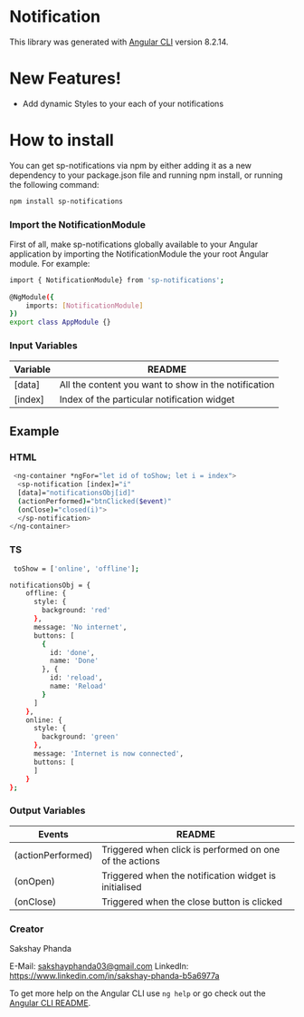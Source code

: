 # Notification

This library was generated with [Angular CLI](https://github.com/angular/angular-cli) version 8.2.14.

# New Features!
  - Add dynamic Styles to your each of your notifications
 
# How to install
You can get sp-notifications via npm by either adding it as a new dependency to your package.json file and running npm install, or running the following command:
```sh
npm install sp-notifications
```

### Import the NotificationModule
First of all, make sp-notifications globally available to your Angular application by importing the NotificationModule the your root Angular module. For example:
```sh
import { NotificationModule} from 'sp-notifications';
 
@NgModule({
    imports: [NotificationModule]
})
export class AppModule {}
```

### Input Variables


| Variable | README |
| ------ | ------ |
| [data] | All the content you want to show in the notification  |
| [index] | Index of the particular notification widget|


## Example ##

### HTML ###
```sh
 <ng-container *ngFor="let id of toShow; let i = index">
  <sp-notification [index]="i" 
  [data]="notificationsObj[id]" 
  (actionPerformed)="btnClicked($event)"
  (onClose)="closed(i)">
  </sp-notification>
</ng-container>

```

### TS ###

```sh
 toShow = ['online', 'offline'];
```


```sh
notificationsObj = {
    offline: {
      style: {
        background: 'red'
      },
      message: 'No internet',
      buttons: [
        {
          id: 'done',
          name: 'Done'
        }, {
          id: 'reload',
          name: 'Reload'
        }
      ]
    },
    online: {
      style: {
        background: 'green'
      },
      message: 'Internet is now connected',
      buttons: [
      ]
    }
};
```
### Output Variables


| Events | README |
| ------ | ------ |
| (actionPerformed) | Triggered when click is performed on one of the actions |
| (onOpen) | Triggered when the notification widget is initialised|
| (onClose) | Triggered when the close button is clicked|

### Creator
Sakshay Phanda

E-Mail: sakshayphanda03@gmail.com
LinkedIn: https://www.linkedin.com/in/sakshay-phanda-b5a6977a 


To get more help on the Angular CLI use `ng help` or go check out the [Angular CLI README](https://github.com/angular/angular-cli/blob/master/README.md).
